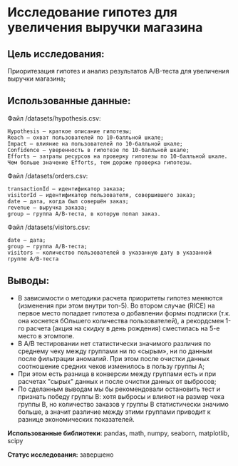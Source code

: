 # Исследование гипотез для увеличения выручки магазина

## Цель исследования:

Приоритезация гипотез и анализ результатов A/B-теста для увеличения выручки магазина;

## Использованные данные:

Файл /datasets/hypothesis.csv:

    Hypothesis — краткое описание гипотезы;
    Reach — охват пользователей по 10-балльной шкале;
    Impact — влияние на пользователей по 10-балльной шкале;
    Confidence — уверенность в гипотезе по 10-балльной шкале;
    Efforts — затраты ресурсов на проверку гипотезы по 10-балльной шкале. Чем больше значение Efforts, тем дороже проверка гипотезы.

Файл /datasets/orders.csv:

    transactionId — идентификатор заказа;
    visitorId — идентификатор пользователя, совершившего заказ;
    date — дата, когда был совершён заказ;
    revenue — выручка заказа;
    group — группа A/B-теста, в которую попал заказ.

Файл /datasets/visitors.csv:

    date — дата;
    group — группа A/B-теста;
    visitors — количество пользователей в указанную дату в указанной группе A/B-теста

## Выводы:

- В зависимости о методики расчета приоритеты гипотез меняются (изменения при этом внутри топ-5). Во втором случае (RICE) на первое место попадает гипотеза о добавлении формы подписки (т.к. она коснется бОльшего количества пользователей), а рекордсмен 1-го расчета (акция на скидку в день рождения) сместилась на 5-е место в этомтопе.
- В А/В тестировании нет статистически значимого различия по среднему чеку между группами ни по «сырым», ни по данным после фильтрации аномалий. При этом после очистки данных соотношение средних чеков изменилось в пользу группы А;
- При этом есть разница в конверсии между группами есть и при расчетах "сырых" данных и после очистки данных от выбросов;
- По сделанным выводам мы бы рекомендовали остановить тест и признать победу группы В: хотя выбросы и влияют на размер чека группы В, но количество заказов у группы В статистически значимо больше, а значит различие между этими группами приводит к разнице экономических показателей. 

**Использованные библиотеки**: pandas, math, numpy, seaborn, matplotlib, scipy

**Статус исследования:** завершено
